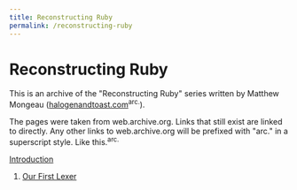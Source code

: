 ```yaml
---
title: Reconstructing Ruby
permalink: /reconstructing-ruby
---
```


# Reconstructing Ruby

This is an archive of the "Reconstructing Ruby" series written by Matthew Mongeau
([halogenandtoast.com](https://web.archive.org/web/20160308082050/http://www.halogenandtoast.com/reconstructing-ruby-our-first-lexer/)<sup>arc.</sup>).

The pages were taken from web.archive.org. Links that still exist are linked to directly.
Any other links to web.archive.org will be prefixed with "arc." in a superscript style.
Like this.<sup>arc.</sup>

[Introduction](./0-introduction.md)

1. [Our First Lexer](./1-our-first-lexer.md)
